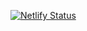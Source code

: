 [![Netlify Status](https://api.netlify.com/api/v1/badges/d7dc7db6-c7bb-4c49-860c-5f116d3e618e/deploy-status)](https://app.netlify.com/sites/baadpw/deploys)
